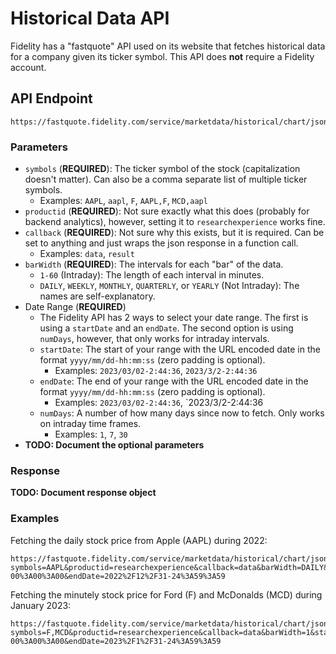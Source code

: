 # Historical Data API

Fidelity has a "fastquote" API used on its website that fetches historical data for a company given its ticker symbol. This API does **not** require a Fidelity account.

## API Endpoint

```
https://fastquote.fidelity.com/service/marketdata/historical/chart/json
```

### Parameters

- `symbols` (**REQUIRED**): The ticker symbol of the stock (capitalization doesn't matter). Can also be a comma separate list of multiple ticker symbols.
  - Examples: `AAPL`, `aapl`, `F`, `AAPL,F`, `MCD,aapl`
- `productid` (**REQUIRED**): Not sure exactly what this does (probably for backend analytics), however, setting it to `researchexperience` works fine.
- `callback` (**REQUIRED**): Not sure why this exists, but it is required. Can be set to anything and just wraps the json response in a function call.
  - Examples: `data`, `result`
- `barWidth` (**REQUIRED**): The intervals for each "bar" of the data.
  - `1-60` (Intraday): The length of each interval in minutes.
  - `DAILY`, `WEEKLY`, `MONTHLY`, `QUARTERLY`, or `YEARLY` (Not Intraday): The names are self-explanatory.
- Date Range (**REQUIRED**)
  - The Fidelity API has 2 ways to select your date range. The first is using a `startDate` and an `endDate`. The second option is using `numDays`, however, that only works for intraday intervals.
  - `startDate`: The start of your range with the URL encoded date in the format `yyyy/mm/dd-hh:mm:ss` (zero padding is optional).
    - Examples: `2023/03/02-2:44:36`, `2023/3/2-2:44:36`
  - `endDate`: The end of your range with the URL encoded date in the format `yyyy/mm/dd-hh:mm:ss` (zero padding is optional).
    - Examples: `2023/03/02-2:44:36`, `2023/3/2-2:44:36
  - `numDays`: A number of how many days since now to fetch. Only works on intraday time frames.
    - Examples: `1`, `7`, `30`
- **TODO: Document the optional parameters**

### Response

**TODO: Document response object**

### Examples

Fetching the daily stock price from Apple (AAPL) during 2022:
```
https://fastquote.fidelity.com/service/marketdata/historical/chart/json?symbols=AAPL&productid=researchexperience&callback=data&barWidth=DAILY&startDate=2022%2F01%2F01-00%3A00%3A00&endDate=2022%2F12%2F31-24%3A59%3A59
```

Fetching the minutely stock price for Ford (F) and McDonalds (MCD) during January 2023:
```
https://fastquote.fidelity.com/service/marketdata/historical/chart/json?symbols=F,MCD&productid=researchexperience&callback=data&barWidth=1&startDate=2023%2F01%2F01-00%3A00%3A00&endDate=2023%2F1%2F31-24%3A59%3A59
```
